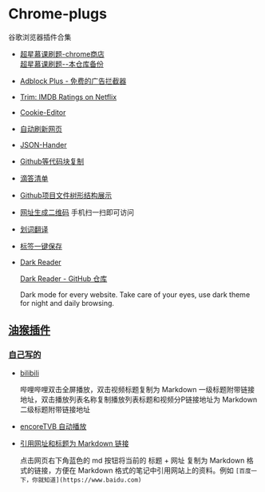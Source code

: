 # Chrome-plugs
谷歌浏览器插件合集
- [超星慕课刷题-chrome商店](https://chrome.google.com/webstore/detail/%E8%B6%85%E6%98%9F%E6%85%95%E8%AF%BE%E5%B0%8F%E5%B7%A5%E5%85%B7/kkicgcijebblepmephnfganiiochecfl)  
[超星慕课刷题--本仓库备份](https://github.com/chengziqaq/cxmooc-tools/raw/master/%E5%AE%89%E8%A3%85%E7%A8%8B%E5%BA%8F%E5%A4%87%E4%BB%BD/%E8%B6%85%E6%98%9F%E6%85%95%E8%AF%BE%E5%88%B7%E9%A2%98chrome%E6%8F%92%E4%BB%B6.zip)
- [Adblock Plus - 免费的广告拦截器](https://chrome.google.com/webstore/detail/adblock-plus-free-ad-bloc/cfhdojbkjhnklbpkdaibdccddilifddb)
- [Trim: IMDB Ratings on Netflix](https://chrome.google.com/webstore/detail/trim-imdb-ratings-on-netf/lpgajkhkagnpdjklmpgjeplmgffnhhjj)
- [Cookie-Editor](https://chrome.google.com/webstore/detail/cookie-editor/hlkenndednhfkekhgcdicdfddnkalmdm)
- [自动刷新网页](https://chrome.google.com/webstore/detail/super-auto-refresh-plus/globgafddkdlnalejlkcpaefakkhkdoa)
- [JSON-Hander](https://chrome.google.com/webstore/detail/json-handle/iahnhfdhidomcpggpaimmmahffihkfnj)
- [Github等代码块复制](https://github.com/zenorocha/codecopy)
- [滴答清单](https://chrome.google.com/webstore/detail/ticktick-todo-task-list/diankknpkndanachmlckaikddgcehkod)
- [Github项目文件树形结构展示](https://chrome.google.com/webstore/detail/octotree/bkhaagjahfmjljalopjnoealnfndnagc)
- [网址生成二维码](https://chrome.google.com/webstore/detail/%E4%BA%8C%E7%BB%B4%E7%A0%81qr%E7%A0%81%E7%94%9F%E6%88%90%E5%99%A8qr-code-generato/pflgjjogbmmcmfhfcnlohagkablhbpmg)
手机扫一扫即可访问
- [划词翻译](https://chrome.google.com/webstore/detail/%E5%88%92%E8%AF%8D%E7%BF%BB%E8%AF%91/ikhdkkncnoglghljlkmcimlnlhkeamad/related)
- [标签一键保存](https://chrome.google.com/webstore/detail/%E6%A0%87%E7%AD%BE%E4%B8%80%E9%94%AE%E4%BF%9D%E5%AD%98/inmdclijgcfddiagnepffcmknfgghiho/related)
- [Dark Reader](https://chrome.google.com/webstore/detail/dark-reader/eimadpbcbfnmbkopoojfekhnkhdbieeh)

   [Dark Reader - GitHub 仓库](https://github.com/darkreader/darkreader)

   Dark mode for every website. Take care of your eyes, use dark theme for night and daily browsing.
   
## [油猴插件](https://github.com/chengziqaq/Chrome-plugs/blob/master/tampermonkey-backup-chrome-2020-05-28T08-38-52-562Z.zip)

### [自己写的](https://greasyfork.org/zh-CN/users/573758-dayowong0)

- [bilibili](https://github.com/DayoWong0/script/blob/master/tampermonkey/bilibili/bilibili.js)

   哔哩哔哩双击全屏播放，双击视频标题复制为 Markdown 一级标题附带链接地址，双击播放列表名称复制播放列表标题和视频分P链接地址为 Markdown 二级标题附带链接地址
   
- [encoreTVB 自动播放](https://github.com/DayoWong0/script/blob/master/tampermonkey/encoreTVB/encoreTVB.js)

- [引用网址和标题为 Markdown 链接](https://github.com/DayoWong0/script/blob/master/tampermonkey/markdown/site_title_and_link_to_markdown.js)

   点击网页右下角蓝色的 md 按钮将当前的 标题 + 网址 复制为 Markdown 格式的链接，方便在 Markdown 格式的笔记中引用网站上的资料。例如 `[百度一下，你就知道](https://www.baidu.com)`
